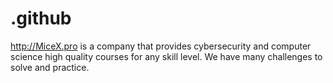 # .github
http://MiceX.pro is a company that provides cybersecurity and computer science high quality courses for any skill level. We have many challenges to solve and practice.

